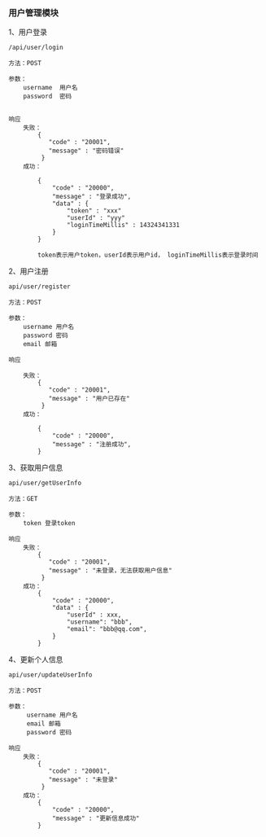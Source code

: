 ### 用户管理模块

1、用户登录

    /api/user/login
    
    方法：POST
    
    参数：
        username  用户名
        password  密码
    
    
    响应
        失败：
            {
               "code" : "20001",
               "message" : "密码错误"  
             }
        成功：
        
            {
                "code" : "20000",
                "message" : "登录成功",
                "data" : {
                    "token" : "xxx"
                    "userId" : "yyy"
                    "loginTimeMillis" : 14324341331
                } 
            }
            
            token表示用户token，userId表示用户id， loginTimeMillis表示登录时间
    
2、用户注册

    api/user/register
    
    方法：POST
    
    参数：
        username 用户名
        password 密码
        email 邮箱

    响应
    
        失败：
            {
               "code" : "20001",
               "message" : "用户已存在"  
             }
        成功：
        
            {
                "code" : "20000",
                "message" : "注册成功",
            }

3、获取用户信息

    api/user/getUserInfo
    
    方法：GET
    
    参数：
        token 登录token
    
    响应
        失败：
            {
               "code" : "20001",
               "message" : "未登录，无法获取用户信息"  
             }
        成功：
            {
                "code" : "20000",
                "data" : {
                    "userId" : xxx,
                    "username": "bbb",
                    "email": "bbb@qq.com",
                }
            }
        

4、更新个人信息

    api/user/updateUserInfo
    
    方法：POST
    
    参数：
         username 用户名
         email 邮箱
         password 密码
    
    响应
        失败：
            {
               "code" : "20001",
               "message" : "未登录"  
             }
        成功：
            {
                "code" : "20000",
                "message" : "更新信息成功"  
            }